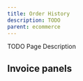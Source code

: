 ```yaml
---
title: Order History
description: TODO
parent: ecommerce
---
```


TODO Page Description

## Invoice panels

```html{.example}

```
